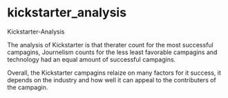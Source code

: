 # kickstarter_analysis
Kickstarter-Analysis

The analysis of Kickstarter is that therater count for the most successful campagins, Journelism counts for the less least favorable campagins and technology had an equal amount of successful campagins. 

Overall, the Kickstarter campagins relaize on many factors for it success, it depends on the industry and how well it can appeal to the contributers of the campagin. 
